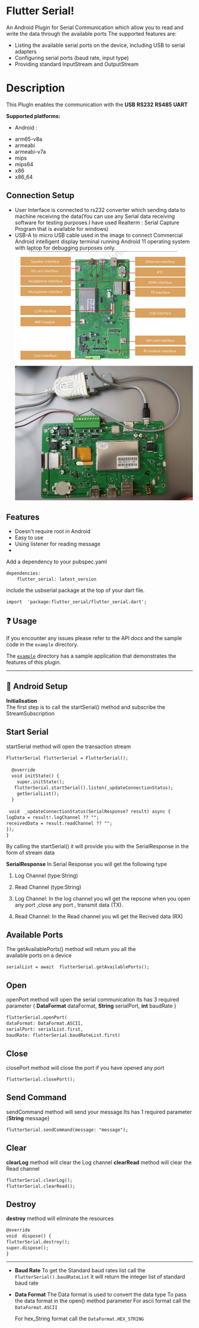 
# Flutter Serial!

An Android Plugin for Serial Communication which allow you to read
and write the data through the available ports
The supported features are:
* Listing the available serial ports on the device, including USB to serial adapters
* Configuring serial ports (baud rate, input type)
* Providing standard InputStream and OutputStream
# Description
This PlugIn enables the communication with the
**USB**
**RS232**
**RS485**
**UART**

**Supported platforms:**
* Android :
- arm65-v8a
- armeabi
- armeabi-v7a
- mips
- mips64
- x86
- x86_64

## Connection Setup
- User Interface is connected to rs232 converter which sending data to machine receiving the data(You can use any Serial data receiving software for testing purposes.I have used Realterm : Serial Capture Program that is available for windows)
- USB-A to micro USB cable  used in the image  to connect Commercial Android intelligent display terminal running Android 11 operating system with laptop for debugging purposes only.
  ![alt text](https://github.com/arunkumarchauhan/flutter_serial/blob/main/example/assets/tablet.png?raw=true)
  ![alt text](https://github.com/arunkumarchauhan/flutter_serial/blob/main/example/assets/tablet_connection.jpeg?raw=true)






## Features
- Doesn't require root in Android
- Easy to use
- Using listener for reading message
-
Add a dependency to your pubspec.yaml
~~~
dependencies:
	flutter_serial: latest_version
~~~
include the usbserial package at the top of your dart file.
~~~
import  'package:flutter_serial/flutter_serial.dart';
~~~
## ❓ Usage
If you encounter any issues please refer to the API docs and the sample code in the  `example`  directory.

The  [`example`](https://github.com/arunkumarchauhan/flutter_serial/blob/main/example/lib/main.dart)  directory has a sample application that demonstrates the features of this plugin.
***

## 🔧 Android Setup #



**Initialisation**  
The first step is to call the startSerial() method and subscribe the
StreamSubscription

## **Start Serial**

startSerial method  will open the transaction stream
~~~
FlutterSerial flutterSerial = FlutterSerial();

  @override
  void initState() {
    super.initState();
   flutterSerial.startSerial().listen(_updateConnectionStatus);
    getSerialList();
  }
  
 void  _updateConnectionStatus(SerialResponse? result) async {
logData = result!.logChannel ?? "";
receivedData = result.readChannel ?? "";
});
}
~~~
By calling the startSerial() it will provide  you with the SerialResponse in the form of stream data

**SerialResponse**
In Serial Response you will get the following type
1)  Log Channel (type:String)
2)  Read Channel  (type:String)

1) Log Channel:
   In the log channel you wll get the repsone when you open any port
   ,close any port , transmit data (TX).

2) Read Channel:
   In the Read channel you wll get the Recived data (RX)

## **Available Ports**

The getAvailablePorts() method  will return you all the  
available ports on a device
~~~
serialList = await  flutterSerial.getAvailablePorts();
~~~

## **Open**

openPort method  will open the serial communication
Its has 3 required parameter
{ **DataFormat** dataFormat, **String** serialPort, **int** baudRate }
~~~
flutterSerial.openPort(
dataFormat: DataFormat.ASCII,
serialPort: serialList.first,
baudRate: flutterSerial.baudRateList.first)
~~~

## **Close**

closePort method  will close the port if you have opened any port
~~~
flutterSerial.closePort();
~~~

## **Send Command**
sendCommand method  will send your message
Its has 1 required parameter  {**String**  message}
~~~
flutterSerial.sendCommand(message: "message");
~~~


## Clear

**clearLog** method  will clear the Log channel
**clearRead** method  will clear the Read channel

~~~
flutterSerial.clearLog();
flutterSerial.clearRead();
~~~

## Destroy
**destroy** method  will eliminate the resources
~~~
@override
void  dispose() {
flutterSerial.destroy();
super.dispose();
}
~~~

* * *
*  **Baud Rate**
   To get the Standard baud rates list
   call the `FlutterSerial().baudRateList`
   it will return the integer list of standard baud rate

*  **Data Format**
   The Data format is used to convert the data type
   To pass the data format in the open()  method parameter
   For ascii format
   call the `DataFormat.ASCII`

   For hex_String format
   call the `DataFormat.HEX_STRING`



     








